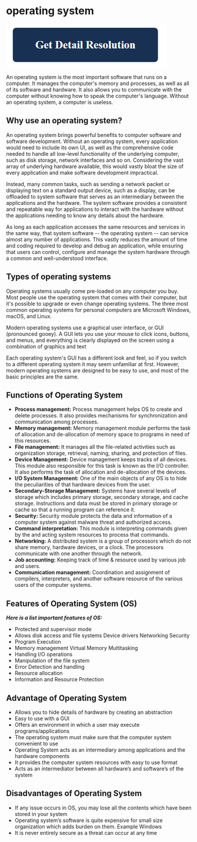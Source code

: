 # operating system

[![operating system](get-detail.png)](https://computersolve.com/operating-system/)

An operating system is the most important software that runs on a computer. It manages the computer's memory and processes, as well as all of its software and hardware. It also allows you to communicate with the computer without knowing how to speak the computer's language. Without an operating system, a computer is useless.

## Why use an operating system?

An operating system brings powerful benefits to computer software and software development. Without an operating system, every application would need to include its own UI, as well as the comprehensive code needed to handle all low-level functionality of the underlying computer, such as disk storage, network interfaces and so on. Considering the vast array of underlying hardware available, this would vastly bloat the size of every application and make software development impractical.

Instead, many common tasks, such as sending a network packet or displaying text on a standard output device, such as a display, can be offloaded to system software that serves as an intermediary between the applications and the hardware. The system software provides a consistent and repeatable way for applications to interact with the hardware without the applications needing to know any details about the hardware.

As long as each application accesses the same resources and services in the same way, that system software -- the operating system -- can service almost any number of applications. This vastly reduces the amount of time and coding required to develop and debug an application, while ensuring that users can control, configure and manage the system hardware through a common and well-understood interface.

## Types of operating systems

Operating systems usually come pre-loaded on any computer you buy. Most people use the operating system that comes with their computer, but it's possible to upgrade or even change operating systems. The three most common operating systems for personal computers are Microsoft Windows, macOS, and Linux.

Modern operating systems use a graphical user interface, or GUI (pronounced gooey). A GUI lets you use your mouse to click icons, buttons, and menus, and everything is clearly displayed on the screen using a combination of graphics and text

Each operating system's GUI has a different look and feel, so if you switch to a different operating system it may seem unfamiliar at first. However, modern operating systems are designed to be easy to use, and most of the basic principles are the same.

##  Functions of Operating System

* **Process management:** Process management helps OS to create and delete processes. It also provides mechanisms for synchronization and communication among processes.
* **Memory management:** Memory management module performs the task of allocation and de-allocation of memory space to programs in need of this resources.
* **File management:** It manages all the file-related activities such as organization storage, retrieval, naming, sharing, and protection of files.
* **Device Management:** Device management keeps tracks of all devices. This module also responsible for this task is known as the I/O controller. It also performs the task of allocation and de-allocation of the devices.
* **I/O System Management:** One of the main objects of any OS is to hide the peculiarities of that hardware devices from the user.
* **Secondary-Storage Management:** Systems have several levels of storage which includes primary storage, secondary storage, and cache storage. Instructions and data must be stored in primary storage or cache so that a running program can reference it.
* **Security:** Security module protects the data and information of a computer system against malware threat and authorized access.
* **Command interpretation:** This module is interpreting commands given by the and acting system resources to process that commands.
* **Networking:** A distributed system is a group of processors which do not share memory, hardware devices, or a clock. The processors communicate with one another through the network.
* **Job accounting:** Keeping track of time & resource used by various job and users.
* **Communication management:** Coordination and assignment of compilers, interpreters, and another software resource of the various users of the computer systems.

## Features of Operating System (OS)

**_Here is a list important features of OS:_**

* Protected and supervisor mode
* Allows disk access and file systems Device drivers Networking Security
* Program Execution
* Memory management Virtual Memory Multitasking
* Handling I/O operations
* Manipulation of the file system
* Error Detection and handling
* Resource allocation
* Information and Resource Protection

## Advantage of Operating System

* Allows you to hide details of hardware by creating an abstraction
* Easy to use with a GUI
* Offers an environment in which a user may execute programs/applications
* The operating system must make sure that the computer system convenient to use
* Operating System acts as an intermediary among applications and the hardware components
* It provides the computer system resources with easy to use format
* Acts as an intermediator between all hardware’s and software’s of the system

## Disadvantages of Operating System

* If any issue occurs in OS, you may lose all the contents which have been stored in your system
* Operating system’s software is quite expensive for small size organization which adds burden on them. Example Windows
* It is never entirely secure as a threat can occur at any time
